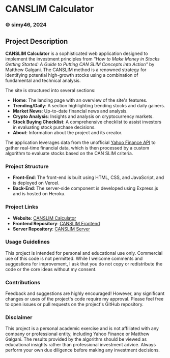 # CANSLIM Calculator

### © simy46, 2024

## Project Description
**CANSLIM Calculator** is a sophisticated web application designed to implement the investment principles from *"How to Make Money in Stocks Getting Started: A Guide to Putting CAN SLIM Concepts into Action"* by Matthew Galgani. The CANSLIM method is a renowned strategy for identifying potential high-growth stocks using a combination of fundamental and technical analysis.

The site is structured into several sections:
- **Home**: The landing page with an overview of the site's features.
- **Trending/Daily**: A section highlighting trending stocks and daily gainers.
- **Market News**: Up-to-date financial news and analysis.
- **Crypto Analysis**: Insights and analysis on cryptocurrency markets.
- **Stock Buying Checklist**: A comprehensive checklist to assist investors in evaluating stock purchase decisions.
- **About**: Information about the project and its creator.

The application leverages data from the unofficial [Yahoo Finance API](https://www.npmjs.com/package/yahoo-finance2) to gather real-time financial data, which is then processed by a custom algorithm to evaluate stocks based on the CAN SLIM criteria.

### Project Structure
- **Front-End**: The front-end is built using HTML, CSS, and JavaScript, and is deployed on Vercel.
- **Back-End**: The server-side component is developed using Express.js and is hosted on Heroku.

### Project Links
- **Website**: [CANSLIM Calculator](https://canslimcalculator-simy46s-projects.vercel.app/)
- **Frontend Repository**: [CANSLIM Frontend](https://github.com/simy46/CANSLIM)
- **Server Repository**: [CANSLIM Server](https://github.com/simy46/CANSLIM_SERVER)

### Usage Guidelines
This project is intended for personal and educational use only. Commercial use of this code is not permitted. While I welcome comments and suggestions for improvement, I ask that you do not copy or redistribute the code or the core ideas without my consent.

### Contributions
Feedback and suggestions are highly encouraged! However, any significant changes or uses of the project's code require my approval. Please feel free to open issues or pull requests on the project's GitHub repository.

### Disclaimer
This project is a personal academic exercise and is not affiliated with any company or professional entity, including Yahoo Finance or Matthew Galgani. The results provided by the algorithm should be viewed as educational insights rather than professional investment advice. Always perform your own due diligence before making any investment decisions.

